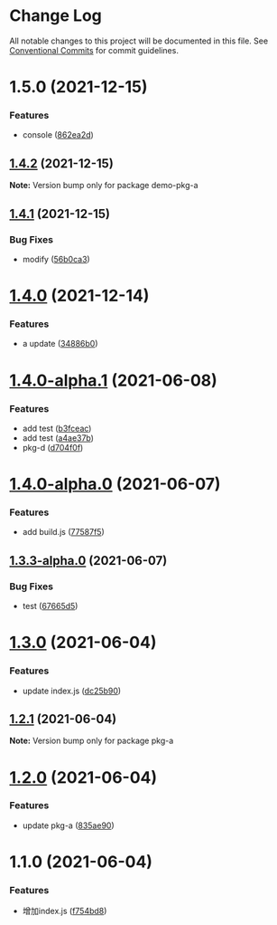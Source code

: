 # Change Log

All notable changes to this project will be documented in this file.
See [Conventional Commits](https://conventionalcommits.org) for commit guidelines.

# 1.5.0 (2021-12-15)


### Features

* console ([862ea2d](https://github.com/MrSeaWave/lerna-demo/commit/862ea2d4704c3de4ad6a2c53fa6a5a2f7a8b0893))





## [1.4.2](https://github.com/MrSeaWave/lerna-demo/compare/demo-pkg-a@1.4.1...demo-pkg-a@1.4.2) (2021-12-15)

**Note:** Version bump only for package demo-pkg-a





## [1.4.1](https://github.com/MrSeaWave/lerna-demo/compare/demo-pkg-a@1.4.0...demo-pkg-a@1.4.1) (2021-12-15)


### Bug Fixes

* modify ([56b0ca3](https://github.com/MrSeaWave/lerna-demo/commit/56b0ca3729f092d7fc57cc663e606b08c14711d7))





# [1.4.0](https://github.com/MrSeaWave/lerna-demo/compare/demo-pkg-a@1.4.0-alpha.1...demo-pkg-a@1.4.0) (2021-12-14)


### Features

* a update ([34886b0](https://github.com/MrSeaWave/lerna-demo/commit/34886b0a34022960626b99e811b25a3c0e760753))





# [1.4.0-alpha.1](https://github.com/MrSeaWave/lerna-demo/compare/demo-pkg-a@1.4.0-alpha.0...demo-pkg-a@1.4.0-alpha.1) (2021-06-08)


### Features

* add test ([b3fceac](https://github.com/MrSeaWave/lerna-demo/commit/b3fceac55f74468a9b88e7c31778ebe1fec0e6c4))
* add test ([a4ae37b](https://github.com/MrSeaWave/lerna-demo/commit/a4ae37bf4275372c4dc5b4ae7416f3c0954564d2))
* pkg-d ([d704f0f](https://github.com/MrSeaWave/lerna-demo/commit/d704f0f9adbdff4e31959aa4a69e59783b0a2bcb))





# [1.4.0-alpha.0](https://github.com/MrSeaWave/lerna-demo/compare/demo-pkg-a@1.3.3-alpha.0...demo-pkg-a@1.4.0-alpha.0) (2021-06-07)


### Features

* add build.js ([77587f5](https://github.com/MrSeaWave/lerna-demo/commit/77587f5394a9dba8a4f944340ce455b2ef0b57d8))





## [1.3.3-alpha.0](https://github.com/MrSeaWave/lerna-demo/compare/demo-pkg-a@1.3.2...demo-pkg-a@1.3.3-alpha.0) (2021-06-07)


### Bug Fixes

* test ([67665d5](https://github.com/MrSeaWave/lerna-demo/commit/67665d52e34fa0f0582aa49353ff84ad3542fcff))





# [1.3.0](https://github.com/MrSeaWave/lerna-demo/compare/pkg-a@1.2.3...pkg-a@1.3.0) (2021-06-04)


### Features

* update index.js ([dc25b90](https://github.com/MrSeaWave/lerna-demo/commit/dc25b9095329e63b131b4499ce4990fe175464e2))





## [1.2.1](https://github.com/MrSeaWave/lerna-demo/compare/pkg-a@1.2.0...pkg-a@1.2.1) (2021-06-04)

**Note:** Version bump only for package pkg-a





# [1.2.0](https://github.com/MrSeaWave/lerna-demo/compare/pkg-a@1.1.0...pkg-a@1.2.0) (2021-06-04)


### Features

* update pkg-a ([835ae90](https://github.com/MrSeaWave/lerna-demo/commit/835ae90a9d0edf731f4f47370d7dc8559f748133))





# 1.1.0 (2021-06-04)


### Features

* 增加index.js ([f754bd8](https://github.com/MrSeaWave/lerna-demo/commit/f754bd866e6d72a4245616fd88f7a6d311e3eeb3))
